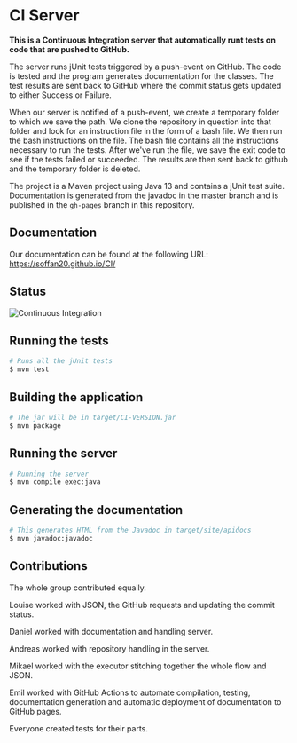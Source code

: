 # CI Server

**This is a Continuous Integration server that automatically runt tests on code that are pushed to GitHub.**

The server runs jUnit tests triggered by a push-event on GitHub. The code is tested and the program generates documentation for the classes.
The test results are sent back to GitHub where the commit status gets updated to either Success or Failure.

When our server is notified of a push-event, we create a temporary folder to which we save the path. We clone the repository in question into that folder and look for an instruction file in the form of a bash file.
We then run the bash instructions on the file. The bash file contains all the instructions
necessary to run the tests. After we've run the file, we save the exit code to see if the tests failed or succeeded.
The results are then sent back to github and the temporary folder is deleted.

The project is a Maven project using Java 13 and contains a jUnit test suite.
Documentation is generated from the javadoc in the master branch and is
published in the `gh-pages` branch in this repository.

## Documentation
Our documentation can be found at the following URL:
https://soffan20.github.io/CI/

## Status
![Continuous Integration](https://github.com/soffan20/CI/workflows/Continuous%20Integration/badge.svg)

## Running the tests

```bash
# Runs all the jUnit tests
$ mvn test
```

## Building the application

```bash
# The jar will be in target/CI-VERSION.jar
$ mvn package
```

## Running the server
```bash
# Running the server
$ mvn compile exec:java
```
## Generating the documentation

```bash
# This generates HTML from the Javadoc in target/site/apidocs
$ mvn javadoc:javadoc
```

## Contributions
The whole group contributed equally.

Louise worked with JSON, the GitHub requests and updating the commit status.

Daniel worked with documentation and handling server.

Andreas worked with repository handling in the server.

Mikael worked with the executor stitching together the whole flow and JSON.

Emil worked with GitHub Actions to automate compilation, testing, documentation generation
and automatic deployment of documentation to GitHub pages.

Everyone created tests for their parts.
